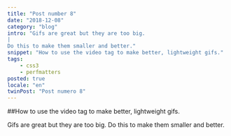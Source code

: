 ```yaml
---
title: "Post number 8"
date: "2018-12-08"
category: "blog"
intro: "Gifs are great but they are too big.
|
Do this to make them smaller and better."
snippet: "How to use the video tag to make better, lightweight gifs."
tags:
    - css3
    - perfmatters
posted: true
locale: "en"
twinPost: "Post numero 8"
---
```


##How to use the video tag to make better, lightweight gifs.

Gifs are great but they are too big. Do this to make them smaller and better.